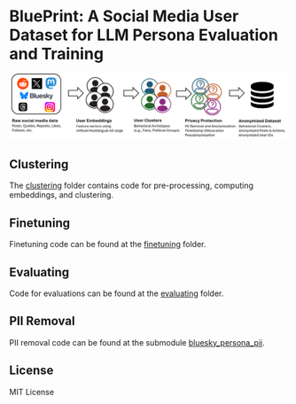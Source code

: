 # BluePrint: A Social Media User Dataset for LLM Persona Evaluation and Training

![BluePrint dataset creation process](blueprint_dataset_creation_process_diagram.png)

## Clustering

The [clustering](clustering/) folder contains code for pre-processing, computing embeddings, and clustering.

## Finetuning

Finetuning code can be found at the [finetuning](finetuning/) folder.

## Evaluating

Code for evaluations can be found at the [evaluating](evaluating/) folder.


## PII Removal

PII removal code can be found at the submodule [bluesky_persona_pii](https://github.com/jeqcho/bluesky_persona_pii/tree/main).

## License

MIT License